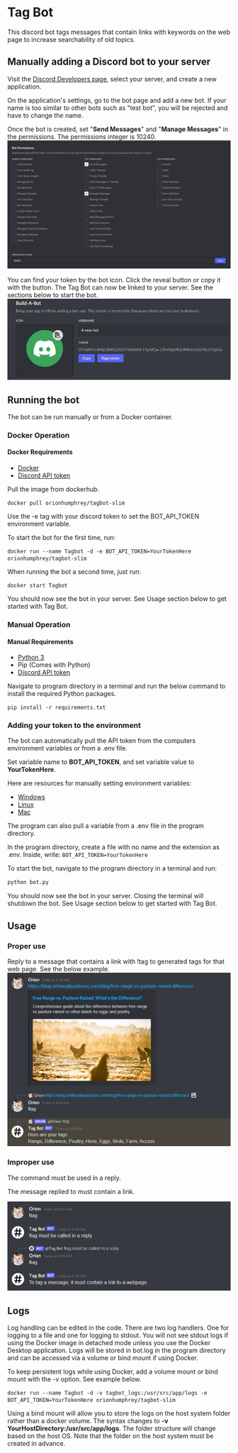 # Tag Bot

This discord bot tags messages that contain links with keywords on the web page to increase searchability of old topics.

## Manually adding a Discord bot to your server

Visit the [Discord Developers page](https://discord.com/developers), select your server, and create a new application.

On the application's settings, go to the bot page and add a new bot. If your name is too similar to other bots such as "test bot", you will be rejected and have to change the name.

Once the bot is created, set "**Send Messages**" and "**Manage Messages**" in the permissions. The permissions integer is 10240.
![Permissions](/images/permissions.jpg)

You can find your token by the bot icon. Click the reveal button or copy it with the button. The Tag Bot can now be linked to your server. See the sections below to start the bot.
![Token](/images/token.jpg)

## Running the bot

The bot can be run manually or from a Docker container.

### Docker Operation

#### Docker Requirements

- [Docker](https://www.docker.com/get-started)
- [Discord API token](https://discord.com/developers)

Pull the image from dockerhub.

```text
docker pull orionhumphrey/tagbot-slim
```

Use the -e tag with your discord token to set the BOT_API_TOKEN environment variable.

To start the bot for the first time, run:

```text
docker run --name Tagbot -d -e BOT_API_TOKEN=YourTokenHere orionhumphrey/tagbot-slim
```

When running the bot a second time, just run:

```text
docker start Tagbot
```

You should now see the bot in your server. See Usage section below to get started with Tag Bot.

### Manual Operation

#### Manual Requirements

- [Python 3](https://www.python.org/downloads/)
- Pip (Comes with Python)
- [Discord API token](https://discord.com/developers)

Navigate to program directory in a terminal and run the below command to install the required Python packages.

```text
pip install -r requirements.txt
```

### Adding your token to the environment

The bot can automatically pull the API token from the computers environment variables or from a .env file.

Set variable name to **BOT_API_TOKEN**, and set variable value to **YourTokenHere**.

Here are resources for manually setting environment variables:

- [Windows](https://docs.oracle.com/en/database/oracle/machine-learning/oml4r/1.5.1/oread/creating-and-modifying-environment-variables-on-windows.html#GUID-DD6F9982-60D5-48F6-8270-A27EC53807D0)
- [Linux](https://linuxize.com/post/how-to-set-and-list-environment-variables-in-linux/)
- [Mac](https://phoenixnap.com/kb/set-environment-variable-mac)

The program can also pull a variable from a .env file in the program directory.

In the program directory, create a file with no name and the extension as .env. Inside, write: `BOT_API_TOKEN=YourTokenHere`

To start the bot, navigate to the program directory in a terminal and run:

```bash
python bot.py
```

You should now see the bot in your server. Closing the terminal will shutdown the bot. See Usage section below to get started with Tag Bot.

## Usage

### Proper use

Reply to a message that contains a link with !tag to generated tags for that web page. See the below example.
![Example1](/images/example1.jpg)

### Improper use

The command must be used in a reply.

The message replied to must contain a link.

![Example2](/images/example2.jpg)

## Logs

Log handling can be edited in the code.
There are two log handlers. One for logging to a file and one for logging to stdout. You will not see stdout logs if using the Docker image in detached mode unless you use the Docker Desktop application. Logs will be stored in bot.log in the program directory and can be accessed via a volume or bind mount if using Docker.

To keep persistent logs while using Docker, add a volume mount or bind mount with the -v option. See example below.

```text
docker run --name Tagbot -d -v tagbot_logs:/usr/src/app/logs -e BOT_API_TOKEN=YourTokenHere orionhumphrey/tagbot-slim
```

Using a bind mount will allow you to store the logs on the host system folder rather than a docker volume. The syntax changes to **-v YourHostDirectory:/usr/src/app/logs**. The folder structure will change based on the host OS. Note that the folder on the host system must be created in advance.
